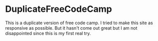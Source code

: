 # DuplicateFreeCodeCamp
This is a duplicate version of free code camp.
I tried to make this site as responsive as possible. 
But it hasn't come out great but I am not disappointed since this is my first real try.

